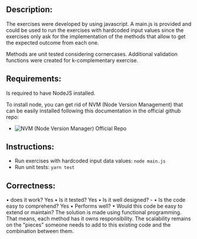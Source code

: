 ## Description:
The exercises were developed by using javascript. A main.js is provided and could be used to run the exercises with hardcoded input values since the exercises only ask for the implementation of the methods that allow to get the expected outcome from each one.

Methods are unit tested considering cornercases.
Additional validation functions were created for k-complementary exercise.

## Requirements:
Is required to have NodeJS installed.

To install node, you can get rid of NVM (Node Version Management) that can be easily installed following this documentation in the official github repo: 
- ![NVM (Node Version Manager) Official Repo](https://github.com/nvm-sh/nvm) 

## Instructions:
- Run exercises with hardcoded input data values: `node main.js`
- Run unit tests: `yarn test`

## Correctness:
• does it work? Yes
• Is it tested? Yes
• Is it well designed? -
• Is the code easy to comprehend? Yes
• Performs well? 
• Would this code be easy to extend or maintain? The solution is made using functional programming. That means, each method has it owns responsibility. The scalability remains on the "pieces" someone needs to add to this existing code and the combination between them.

